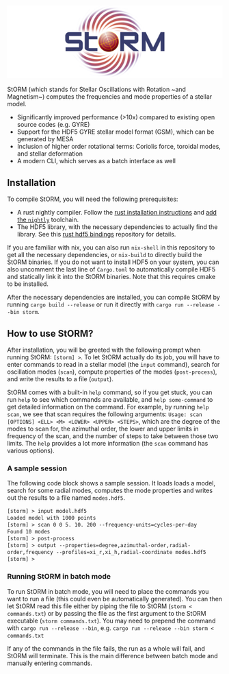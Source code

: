![StORM logo](logo.png)

StORM (which stands for Stellar Oscillations with Rotation ~and Magnetism~) computes the frequencies and mode properties of a stellar model.

* Significantly improved performance (>10x) compared to existing open source codes (e.g. GYRE)
* Support for the HDF5 GYRE stellar model format (GSM), which can be generated by MESA
* Inclusion of higher order rotational terms: Coriolis force, toroidal modes, and stellar deformation
* A modern CLI, which serves as a batch interface as well

## Installation

To compile StORM, you will need the following prerequisites:

* A rust nightly compiler. Follow the [rust installation instructions](https://www.rust-lang.org/tools/install) and [add the `nightly`](https://rust-lang.github.io/rustup/concepts/channels.html#working-with-nightly-rust) toolchain.
* The HDF5 library, with the necessary dependencies to actually find the library. See this [rust hdf5 bindings](https://github.com/metno/hdf5-rust?tab=readme-ov-file#building) repository for details. 

If you are familiar with nix, you can also run `nix-shell` in this repository to get all the necessary dependencies, or `nix-build` to directly build the StORM binaries.
If you do not want to install HDF5 on your system, you can also uncomment the last line of `Cargo.toml` to automatically compile HDF5 and statically link it into the StORM binaries.
Note that this requires cmake to be installed.

After the necessary dependencies are installed, you can compile StORM by running `cargo build --release` or run it directly with `cargo run --release --bin storm`.

## How to use StORM?

After installation, you will be greeted with the following prompt when running StORM: `[storm] >`.
To let StORM actually do its job, you will have to enter commands to read in a stellar model (the `input` command), search for oscillation modes (`scan`), compute properties of the modes (`post-process`), and write the results to a file (`output`).

StORM comes with a built-in `help` command, so if you get stuck, you can run `help` to see which commands are available, and `help some-command` to get detailed information on the command.
For example, by running `help scan`, we see that scan requires the following arguments: `Usage: scan [OPTIONS] <ELL> <M> <LOWER> <UPPER> <STEPS>`, which are the degree of the modes to scan for, the azimuthal order, the lower and upper limits in frequency of the scan, and the number of steps to take between those two limits. The `help` provides a lot more information (the `scan` command has various options).

### A sample session

The following code block shows a sample session. It loads loads a model, search for some radial modes, computes the mode properties and writes out the results to a file named `modes.hdf5`.


```
[storm] > input model.hdf5
Loaded model with 1000 points
[storm] > scan 0 0 5. 10. 200 --frequency-units=cycles-per-day
Found 10 modes
[storm] > post-process
[storm] > output --properties=degree,azimuthal-order,radial-order,frequency --profiles=xi_r,xi_h,radial-coordinate modes.hdf5
[storm] >
```

### Running StORM in batch mode

To run StORM in batch mode, you will need to place the commands you want to run a file (this could even be automatically generated).
You can then let StORM read this file either by piping the file to StORM (`storm < commands.txt`) or by passing the file as the first argument to the StORM executable (`storm commands.txt`).
You may need to prepend the command with `cargo run --release --bin`, e.g. `cargo run --release --bin storm < commands.txt`

If any of the commands in the file fails, the run as a whole will fail, and StORM will terminate.
This is the main difference between batch mode and manually entering commands.
